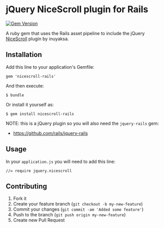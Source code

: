 # jQuery NiceScroll plugin for Rails
[![Gem Version](https://badge.fury.io/rb/nicescroll-rails.png)](http://badge.fury.io/rb/nicescroll-rails)

A ruby gem that uses the Rails asset pipeline to include the jQuery [NiceScroll](https://github.com/inuyaksa/jquery.nicescroll) plugin by inuyaksa.

## Installation

Add this line to your application's Gemfile:

    gem 'nicescroll-rails'

And then execute:

    $ bundle

Or install it yourself as:

    $ gem install nicescroll-rails

NOTE: this is a jQuery plugin so you will also need the `jquery-rails` gem:

* https://github.com/rails/jquery-rails

## Usage

In your `application.js` you will need to add this line:

    //= require jquery.nicescroll

## Contributing

1. Fork it
2. Create your feature branch (`git checkout -b my-new-feature`)
3. Commit your changes (`git commit -am 'Added some feature'`)
4. Push to the branch (`git push origin my-new-feature`)
5. Create new Pull Request